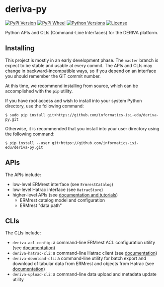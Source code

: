 # deriva-py
[![PyPi Version](https://img.shields.io/pypi/v/deriva.svg)](https://pypi.python.org/pypi/deriva)
[![PyPi Wheel](https://img.shields.io/pypi/wheel/deriva.svg)](https://pypi.python.org/pypi/deriva)
[![Python Versions](https://img.shields.io/pypi/pyversions/deriva.svg)](https://pypi.python.org/pypi/deriva)
[![License](https://img.shields.io/pypi/l/deriva.svg)](http://www.apache.org/licenses/LICENSE-2.0)

Python APIs and CLIs (Command-Line Interfaces) for the DERIVA platform.

## Installing

This project is mostly in an early development phase. The `master` branch is expect to be stable and usable at every
commit. The APIs and CLIs may change in backward-incompatible ways, so if you depend on an interface you should remember
the GIT commit number.

At this time, we recommend installing from source, which can be accomplished with the `pip` utility.

If you have root access and wish to install into your system Python directory, use the following command:
```
$ sudo pip install git+https://github.com/informatics-isi-edu/deriva-py.git
```
Otherwise, it is recommended that you install into your user directory using the following command:
```
$ pip install --user git+https://github.com/informatics-isi-edu/deriva-py.git
```

## APIs

The APIs include:
- low-level ERMrest interface (see `ErmrestCatalog`)
- low-level Hatrac interface (see `HatracStore`)
- higher-level APIs (see [documentation and tutorials](./docs/README.md))
   - ERMrest catalog model and configuration
   - ERMrest "data path"

## CLIs

The CLIs include:
- `deriva-acl-config`: a command-line ERMrest ACL configuration utility (see [documentation](docs/cli/deriva-acl-config.md))
- `deriva-hatrac-cli`: a command-line Hatrac client (see [documentation](docs/cli/deriva-hatrac-cli.md))
- `deriva-download-cli`: a command-line utility for batch export and  download of tabular data from ERMrest and objects from Hatrac (see [documentation](docs/cli/deriva-download-cli.md))
- `deriva-upload-cli`: a command-line data upload and metadata update utility
